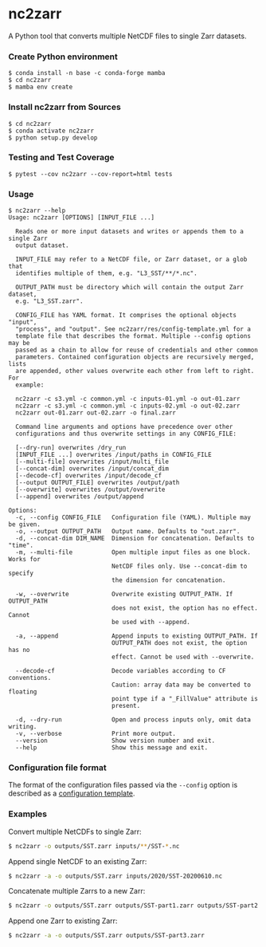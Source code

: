 # nc2zarr

A Python tool that converts multiple NetCDF files to single Zarr datasets.

### Create Python environment

    $ conda install -n base -c conda-forge mamba
    $ cd nc2zarr
    $ mamba env create

### Install nc2zarr from Sources

    $ cd nc2zarr
    $ conda activate nc2zarr
    $ python setup.py develop

### Testing and Test Coverage

    $ pytest --cov nc2zarr --cov-report=html tests   

### Usage

```
$ nc2zarr --help
Usage: nc2zarr [OPTIONS] [INPUT_FILE ...]

  Reads one or more input datasets and writes or appends them to a single Zarr
  output dataset.

  INPUT_FILE may refer to a NetCDF file, or Zarr dataset, or a glob that
  identifies multiple of them, e.g. "L3_SST/**/*.nc".

  OUTPUT_PATH must be directory which will contain the output Zarr dataset,
  e.g. "L3_SST.zarr".

  CONFIG_FILE has YAML format. It comprises the optional objects "input",
  "process", and "output". See nc2zarr/res/config-template.yml for a
  template file that describes the format. Multiple --config options may be
  passed as a chain to allow for reuse of credentials and other common
  parameters. Contained configuration objects are recursively merged, lists
  are appended, other values overwrite each other from left to right. For
  example:

  nc2zarr -c s3.yml -c common.yml -c inputs-01.yml -o out-01.zarr
  nc2zarr -c s3.yml -c common.yml -c inputs-02.yml -o out-02.zarr
  nc2zarr out-01.zarr out-02.zarr -o final.zarr

  Command line arguments and options have precedence over other
  configurations and thus overwrite settings in any CONFIG_FILE:

  [--dry-run] overwrites /dry_run
  [INPUT_FILE ...] overwrites /input/paths in CONFIG_FILE
  [--multi-file] overwrites /input/multi_file
  [--concat-dim] overwrites /input/concat_dim
  [--decode-cf] overwrites /input/decode_cf
  [--output OUTPUT_FILE] overwrites /output/path
  [--overwrite] overwrites /output/overwrite
  [--append] overwrites /output/append

Options:
  -c, --config CONFIG_FILE   Configuration file (YAML). Multiple may be given.
  -o, --output OUTPUT_PATH   Output name. Defaults to "out.zarr".
  -d, --concat-dim DIM_NAME  Dimension for concatenation. Defaults to "time".
  -m, --multi-file           Open multiple input files as one block. Works for
                             NetCDF files only. Use --concat-dim to specify
                             the dimension for concatenation.

  -w, --overwrite            Overwrite existing OUTPUT_PATH. If OUTPUT_PATH
                             does not exist, the option has no effect. Cannot
                             be used with --append.

  -a, --append               Append inputs to existing OUTPUT_PATH. If
                             OUTPUT_PATH does not exist, the option has no
                             effect. Cannot be used with --overwrite.

  --decode-cf                Decode variables according to CF conventions.
                             Caution: array data may be converted to floating
                             point type if a "_FillValue" attribute is
                             present.

  -d, --dry-run              Open and process inputs only, omit data writing.
  -v, --verbose              Print more output.
  --version                  Show version number and exit.
  --help                     Show this message and exit.
```

### Configuration file format

The format of the configuration files passed via the `--config` option is described
as a [configuration template](https://github.com/bcdev/nc2zarr/blob/main/nc2zarr/res/config-template.yml).

### Examples

Convert multiple NetCDFs to single Zarr:

```bash
$ nc2zarr -o outputs/SST.zarr inputs/**/SST-*.nc
```

Append single NetCDF to an existing Zarr:

```bash
$ nc2zarr -a -o outputs/SST.zarr inputs/2020/SST-20200610.nc
```

Concatenate multiple Zarrs to a new Zarr:

```bash
$ nc2zarr -o outputs/SST.zarr outputs/SST-part1.zarr outputs/SST-part2.zarr
```

Append one Zarr to existing Zarr:

```bash
$ nc2zarr -a -o outputs/SST.zarr outputs/SST-part3.zarr
```
